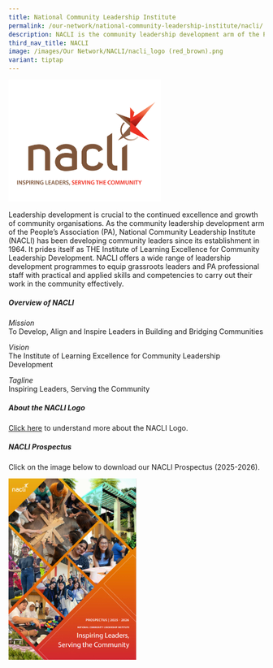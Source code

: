 ```yaml
---
title: National Community Leadership Institute
permalink: /our-network/national-community-leadership-institute/nacli/
description: NACLI is the community leadership development arm of the People's Association.
third_nav_title: NACLI
image: /images/Our Network/NACLI/nacli_logo (red_brown).png
variant: tiptap
---
```

<div class="isomer-image-wrapper">
<img style="width:300px" height="auto" width="100%" src="/images/Our%20Network/NACLI/nacli%20logo%20tagline%20(website)%20(200%20x%20250).png">
</div>
<p>Leadership development is crucial to the continued excellence and growth
of community organisations. As the community leadership development arm
of the People’s Association (PA), National Community Leadership Institute
(NACLI) has been developing community leaders since its establishment in
1964. It prides itself as THE Institute of Learning Excellence for Community
Leadership Development. NACLI offers a wide range of leadership development
programmes to equip grassroots leaders and PA professional staff with practical
and applied skills and competencies to carry out their work in the community
effectively.</p>
<h5>Overview of NACLI</h5>
<p><em>Mission</em>
<br>To Develop, Align and Inspire Leaders in Building and Bridging Communities</p>
<p><em>Vision</em>
<br>The Institute of Learning Excellence for Community Leadership Development</p>
<p><em>Tagline</em>
<br>Inspiring Leaders, Serving the Community</p>
<h5>About the NACLI Logo</h5>
<p><a href="/files/NACLI/01%20NACLI/About%20NACLI%20Logo.pdf" rel="noopener noreferrer nofollow" target="_blank">Click here</a> to
understand more about the NACLI Logo.</p>
<h5>NACLI Prospectus</h5>
<p>Click on the image below to download our NACLI Prospectus (2025-2026).</p>
<div class="isomer-image-wrapper">
<img style="width: 50%;" height="auto" width="100%" alt="NACLI Prospectus (2025-2026)" src="/images/Our%20Network/NACLI/NACLI_Prospectus_Cover.png">
</div>
<p></p>